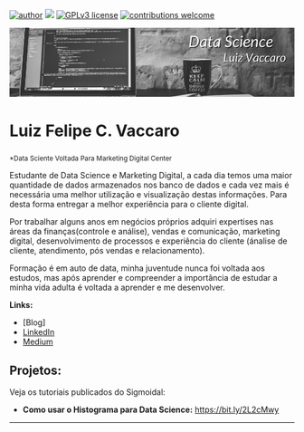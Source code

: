 [![author](https://img.shields.io/badge/author-carlosfab-red.svg)](https://www.linkedin.com/in/carlosfab) [![](https://img.shields.io/badge/python-3.7+-blue.svg)](https://www.python.org/downloads/release/python-365/) [![GPLv3 license](https://img.shields.io/badge/License-GPLv3-blue.svg)](http://perso.crans.org/besson/LICENSE.html) [![contributions welcome](https://img.shields.io/badge/contributions-welcome-brightgreen.svg?style=flat)](https://github.com/carlosfab/data_science/issues)

<p align="center">
  <img src="Data Science.png" >
</p>

# Luiz Felipe C. Vaccaro
<sub>*Data Sciente Voltada Para Marketing Digital Center</sub>

Estudante de Data Science e Marketing Digital, a cada dia temos uma maior quantidade de dados armazenados nos banco de dados e cada vez mais é necessária uma melhor utilização e visualização destas informações. Para desta forma entregar a melhor experiência para o cliente digital. 

Por trabalhar alguns anos em negócios próprios adquiri expertises nas áreas da finanças(controle e análise), vendas e comunicação, marketing digital, desenvolvimento de processos e experiência do cliente (ánalise de cliente, atendimento, pós vendas e relacionamento). 

Formação é em auto de data, minha juventude nunca foi voltada aos estudos, mas após aprender e compreender a importância de estudar a minha vida adulta é voltada a aprender e me desenvolver.


**Links:**
* [Blog]
* [LinkedIn](https://www.linkedin.com/in/luiz-felipe-cougo-vaccaro-9b5790184/)
* [Medium](https://medium.com/@vaccaroluiz)


## Projetos:
Veja os tutoriais publicados do Sigmoidal:

* **Como usar o Histograma para Data Science:** https://bit.ly/2L2cMwy

---





